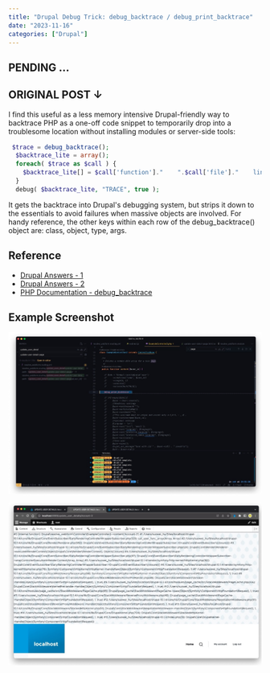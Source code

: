 ```yaml
---
title: "Drupal Debug Trick: debug_backtrace / debug_print_backtrace"
date: "2023-11-16"
categories: ["Drupal"]
---
```


## PENDING ...



## ORIGINAL POST ↓
I find this useful as a less memory intensive Drupal-friendly way to backtrace PHP as a one-off code snippet to temporarily drop into a troublesome location without installing modules or server-side tools:
```php
 $trace = debug_backtrace();
  $backtrace_lite = array();
  foreach( $trace as $call ) {
    $backtrace_lite[] = $call['function']."    ".$call['file']."    line ".$call['line'];
  }
  debug( $backtrace_lite, "TRACE", true );
```

It gets the backtrace into Drupal's debugging system, but strips it down to the essentials to avoid failures when massive objects are involved. For handy reference, the other keys within each row of the debug_backtrace() object are: class, object, type, args.

## Reference

- [Drupal Answers - 1](https://drupal.stackexchange.com/questions/195219/how-to-get-a-backtrace-in-drupal-without-problems-like-out-of-memory-when-huge)
- [Drupal Answers - 2](https://drupal.stackexchange.com/questions/239099/how-to-use-dddebug-backtrace-for-an-error-debugging)
- [PHP Documentation - debug_backtrace](https://www.php.net/manual/en/function.debug-backtrace.php)


## Example Screenshot

![2023.11.16 - 161209](2023.11.16%20-%20161209.jpg)

![2023.11.16 - 161203](2023.11.16%20-%20161203.jpg)